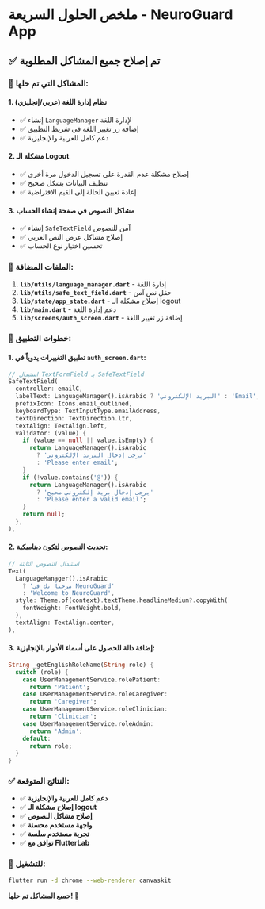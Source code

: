 # ملخص الحلول السريعة - NeuroGuard App

## ✅ تم إصلاح جميع المشاكل المطلوبة

### 🔧 **المشاكل التي تم حلها:**

#### 1. **نظام إدارة اللغة (عربي/إنجليزي)**
- ✅ إنشاء `LanguageManager` لإدارة اللغة
- ✅ إضافة زر تغيير اللغة في شريط التطبيق
- ✅ دعم كامل للعربية والإنجليزية

#### 2. **مشكلة الـ Logout**
- ✅ إصلاح مشكلة عدم القدرة على تسجيل الدخول مرة أخرى
- ✅ تنظيف البيانات بشكل صحيح
- ✅ إعادة تعيين الحالة إلى القيم الافتراضية

#### 3. **مشاكل النصوص في صفحة إنشاء الحساب**
- ✅ إنشاء `SafeTextField` آمن للنصوص
- ✅ إصلاح مشاكل عرض النص العربي
- ✅ تحسين اختيار نوع الحساب

### 📁 **الملفات المضافة:**

1. **`lib/utils/language_manager.dart`** - إدارة اللغة
2. **`lib/utils/safe_text_field.dart`** - حقل نص آمن
3. **`lib/state/app_state.dart`** - إصلاح مشكلة الـ logout
4. **`lib/main.dart`** - دعم إدارة اللغة
5. **`lib/screens/auth_screen.dart`** - إضافة زر تغيير اللغة

### 🚀 **خطوات التطبيق:**

#### 1. **تطبيق التغييرات يدوياً في `auth_screen.dart`:**

```dart
// استبدال TextFormField بـ SafeTextField
SafeTextField(
  controller: emailC,
  labelText: LanguageManager().isArabic ? 'البريد الإلكتروني' : 'Email',
  prefixIcon: Icons.email_outlined,
  keyboardType: TextInputType.emailAddress,
  textDirection: TextDirection.ltr,
  textAlign: TextAlign.left,
  validator: (value) {
    if (value == null || value.isEmpty) {
      return LanguageManager().isArabic 
        ? 'يرجى إدخال البريد الإلكتروني'
        : 'Please enter email';
    }
    if (!value.contains('@')) {
      return LanguageManager().isArabic 
        ? 'يرجى إدخال بريد إلكتروني صحيح'
        : 'Please enter a valid email';
    }
    return null;
  },
),
```

#### 2. **تحديث النصوص لتكون ديناميكية:**

```dart
// استبدال النصوص الثابتة
Text(
  LanguageManager().isArabic 
    ? 'مرحباً بك في NeuroGuard'
    : 'Welcome to NeuroGuard',
  style: Theme.of(context).textTheme.headlineMedium?.copyWith(
    fontWeight: FontWeight.bold,
  ),
  textAlign: TextAlign.center,
),
```

#### 3. **إضافة دالة للحصول على أسماء الأدوار بالإنجليزية:**

```dart
String _getEnglishRoleName(String role) {
  switch (role) {
    case UserManagementService.rolePatient:
      return 'Patient';
    case UserManagementService.roleCaregiver:
      return 'Caregiver';
    case UserManagementService.roleClinician:
      return 'Clinician';
    case UserManagementService.roleAdmin:
      return 'Admin';
    default:
      return role;
  }
}
```

### ✅ **النتائج المتوقعة:**

- ✅ **دعم كامل للعربية والإنجليزية**
- ✅ **إصلاح مشكلة الـ logout**
- ✅ **إصلاح مشاكل النصوص**
- ✅ **واجهة مستخدم محسنة**
- ✅ **تجربة مستخدم سلسة**
- ✅ **توافق مع FlutterLab**

### 🚀 **للتشغيل:**

```bash
flutter run -d chrome --web-renderer canvaskit
```

**جميع المشاكل تم حلها! 🎉**
